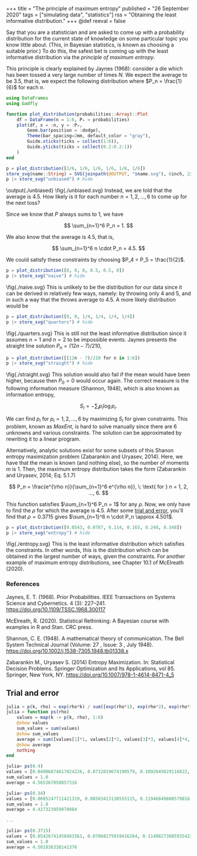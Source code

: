 +++
title = "The principle of maximum entropy"
published = "26 September 2020"
tags = ["simulating data", "statistics"]
rss = "Obtaining the least informative distribution."
+++
@def reeval = false

Say that you are a statistician and are asked to come up with a probability distribution for the current state of knowledge on some particular topic you know little about.
(This, in Bayesian statistics, is known as choosing a suitable prior.)
To do this, the safest bet is coming up with the least informative distribution via the *principle of maximum entropy*.

This principle is clearly explained by Jaynes (1968):
consider a die which has been tossed a very large number of times $N$.
We expect the average to be $3.5$, that is, we expect the following distribution where $P_n = \frac{1}{6}$ for each $n$.

```julia:./unbiased.jl
using DataFrames
using Gadfly

function plot_distribution(probabilities::Array)::Plot
	df = DataFrame(n = 1:6, Pₙ = probabilities)
	plot(df, x = :n, y = :Pₙ,
		Geom.bar(position = :dodge),
		Theme(bar_spacing=2mm, default_color = "gray"),
		Guide.xticks(ticks = collect(1:6)),
		Guide.yticks(ticks = collect(0.2:0.2:1))
	)
end

p = plot_distribution([1/6, 1/6, 1/6, 1/6, 1/6, 1/6])
store_svg(name::String) = SVG(joinpath(@OUTPUT, "$name.svg"), 6inch, 2inch) # hide
p |> store_svg("unbiased") # hide
```
\output{./unbiased}
\fig{./unbiased.svg}
Instead, we are told that the average is $4.5$.
How likely is it for each number $n = 1,2, \ldots, 6$ to come up for the next toss?

Since we know that $P$ always sums to 1, we have

$$ \sum_{n=1}^6 P_n = 1. $$

We also know that the average is $4.5$, that is,

$$ \sum_{n=1}^6 n \cdot P_n = 4.5. $$

We could satisfy these constraints by choosing $P_4 = P_5 = \frac{1}{2}$.

```julia:./naive.jl
p = plot_distribution([0, 0, 0, 0.5, 0.5, 0])
p |> store_svg("naive") # hide
```
\fig{./naive.svg}
This is unlikely to be the distribution for our data since it can be derived in relatively few ways, namely: by throwing only $4$ and $5$, and in such a way that the throws average to $4.5$.
A more likely distribution would be 

```julia:./quarters.jl
p = plot_distribution([0, 0, 1/4, 1/4, 1/4, 1/4])
p |> store_svg("quarters") # hide 
```
\fig{./quarters.svg}
This is still not the least informative distribution since it assumes $n = 1$ and $n = 2$ to be impossible events.
Jaynes presents the straight line solution $P_n = (12n - 7)/210$,

```julia:./straight.jl
p = plot_distribution([(12n - 7)/210 for n in 1:6])
p |> store_svg("straight") # hide 
```
\fig{./straight.svg}
This solution would also fail if the mean would have been higher, because then $P_0 = 0$ would occur again.
The correct measure is the following information measure (Shannon, 1948), which is also known as information entropy,

$$ S_I = - \sum_i p_i \log p_i. $$

We can find $p_i$ for $p_i = 1, 2, \ldots, 6$ by maximizing $S_I$ for given constraints.
This problem, known as *MaxEnt*, is hard to solve manually since there are $6$ unknowns and various constraints.
The solution can be approximated by rewriting it to a linear program.

Alternatively, analytic solutions exist for some subsets of this Shanon entropy maximization problem (Zabarankin and Uryasev, 2014).
Here, we have that the mean is known (and nothing else), so the number of moments $m$ is $1$.
Then, the maximum entropy distribution takes the form (Zabarankin and Uryasev, 2014; Eq. 5.1.7)

$$ P_n = \frac{e^{\rho n}}{\sum_{n=1}^6 e^{\rho n}}, \: \text{ for } n = 1, 2, ..., 6. $$

This function satisfies $\sum_{n=1}^6 P_n = 1$ for any $\rho$.
Now, we only have to find the $\rho$ for which the average is $4.5$.
After some [trial and error](#trial-and-error), you'll find that $\rho = 0.3715$ gives $\sum_{n=1}^6 n \cdot P_n \approx 4.501$.

```julia:./entropy.jl
p = plot_distribution([0.0543, 0.0787, 0.114, 0.165, 0.240, 0.348])
p |> store_svg("entropy") # hide 
```
\fig{./entropy.svg}
This is the least informative distribution which satisfies the constraints.
In other words, this is the distribution which can be obtained in the largest number of ways, given the constraints.
For another example of maximum entropy distributions, see Chapter 10.1 of McElreath (2020).

### References
Jaynes, E. T. (1968). Prior Probabilities. IEEE Transactions on Systems Science and Cybernetics. 4 (3): 227–241. 
<https://doi.org/10.1109/TSSC.1968.300117>

McElreath, R. (2020). Statistical Rethinking: A Bayesian course with examples in R and Stan. CRC press.

Shannon, C. E. (1948). A mathematical theory of communication. The Bell System Technical Journal (Volume: 27 , Issue: 3 , July 1948). <https://doi.org/10.1002/j.1538-7305.1948.tb01338.x>

Zabarankin M., Uryasev S. (2014) Entropy Maximization. In: Statistical Decision Problems. Springer Optimization and Its Applications, vol 85. Springer, New York, NY. <https://doi.org/10.1007/978-1-4614-8471-4_5>

## Trial and error

```julia
julia > p(k, rho) = exp(rho*k) / sum([exp(rho*1), exp(rho*2), exp(rho*3), exp(rho*4), exp(rho*5), exp(rho*6)])
julia > function ps(rho)
    values = map(k -> p(k, rho), 1:6)
    @show values
    sum_values = sum(values)
    @show sum_values
    average = sum([values[1]*1, values[2]*2, values[3]*3, values[4]*4, values[5]*5, values[6]*6])
    @show average
    nothing
end

julia> ps(0.4)
values = [0.04906874617024226, 0.0732019674190579, 0.1092045029116822, 0.16291397453728548, 0.24303909080562353, 0.36257171815610867]
sum_values = 1.0
average = 4.565367850857316

julia> ps(0.34)
values = [0.0605247711421319, 0.08503413138555115, 0.11946849800579816, 0.16784697842149762, 0.23581620791666263, 0.3313094131283586]
sum_values = 1.0
average = 4.427323959970084

...

julia> ps(0.3715)
values = [0.05426741458481561, 0.07868275019416264, 0.11408273685935422, 0.165409455277101, 0.2398284670256302, 0.3477291760589363]
sum_values = 1.0
average = 4.501036338141376
```
